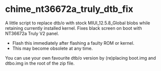 # chime_nt36672a_truly_dtb_fix

A little script to replace dtb/o with stock MIUI_12.5.8_Global blobs while retaining currently installed kernel. Fixes black screen on boot with NT36672a Truly V2 panel.

- Flash this immediately after flashing a faulty ROM or kernel.
- This may become obsolete at any time.

You can use your own favourite dtb/o version by (re)placing boot.img and dtbo.img in the root of the zip file. 

